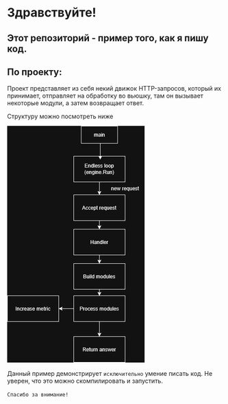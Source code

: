 # Здравствуйте! 

## Этот репозиторий - пример того, как я пишу код.

## По проекту:

Проект представляет из себя некий движок HTTP-запросов, который их принимает, отправляет на обработку во вьюшку, там он вызывает некоторые модули, а затем возвращает ответ.

Структуру можно посмотреть ниже

![](materials/diag.png "Title")

Данный пример демонстрирует `исключительно` умение писать код. Не уверен, что это можно скомпилировать и запустить.

`Спасибо за внимание!`
